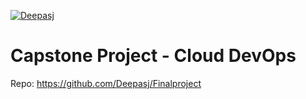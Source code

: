 [![Deepasj](https://circleci.com/gh/Deepasj/Finalproject.svg?style=svg)](https://app.circleci.com/pipelines/github/Deepasj/Finalproject)

# Capstone Project - Cloud DevOps

Repo:
https://github.com/Deepasj/Finalproject
